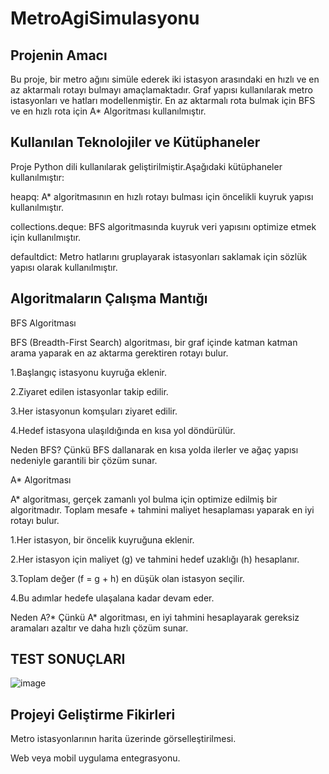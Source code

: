 # MetroAgiSimulasyonu

## Projenin Amacı

Bu proje, bir metro ağını simüle ederek iki istasyon arasındaki en hızlı ve en az aktarmalı rotayı bulmayı amaçlamaktadır. Graf yapısı kullanılarak metro istasyonları ve hatları modellenmiştir. En az aktarmalı rota bulmak için BFS ve en hızlı rota için A* Algoritması kullanılmıştır.

## Kullanılan Teknolojiler ve Kütüphaneler

Proje Python dili kullanılarak geliştirilmiştir.Aşağıdaki kütüphaneler kullanılmıştır:

heapq: A* algoritmasının en hızlı rotayı bulması için öncelikli kuyruk yapısı kullanılmıştır.

collections.deque: BFS algoritmasında kuyruk veri yapısını optimize etmek için kullanılmıştır.

defaultdict: Metro hatlarını gruplayarak istasyonları saklamak için sözlük yapısı olarak kullanılmıştır.

## Algoritmaların Çalışma Mantığı

BFS Algoritması 

BFS (Breadth-First Search) algoritması, bir graf içinde katman katman arama yaparak en az aktarma gerektiren rotayı bulur.

1.Başlangıç istasyonu kuyruğa eklenir.

2.Ziyaret edilen istasyonlar takip edilir.

3.Her istasyonun komşuları ziyaret edilir.

4.Hedef istasyona ulaşıldığında en kısa yol döndürülür.

Neden BFS? Çünkü BFS dallanarak en kısa yolda ilerler ve ağaç yapısı nedeniyle garantili bir çözüm sunar.

A* Algoritması 

A* algoritması, gerçek zamanlı yol bulma için optimize edilmiş bir algoritmadır. Toplam mesafe + tahmini maliyet hesaplaması yaparak en iyi rotayı bulur.

1.Her istasyon, bir öncelik kuyruğuna eklenir.

2.Her istasyon için maliyet (g) ve tahmini hedef uzaklığı (h) hesaplanır.

3.Toplam değer (f = g + h) en düşük olan istasyon seçilir.

4.Bu adımlar hedefe ulaşalana kadar devam eder.

Neden A?* Çünkü A* algoritması, en iyi tahmini hesaplayarak gereksiz aramaları azaltır ve daha hızlı çözüm sunar.

## TEST SONUÇLARI
![image](https://github.com/user-attachments/assets/0ccd0ad2-4cdc-44f6-8a0f-18351c7cbbd2)

## Projeyi Geliştirme Fikirleri
Metro istasyonlarının harita üzerinde görselleştirilmesi.

Web veya mobil uygulama entegrasyonu.

